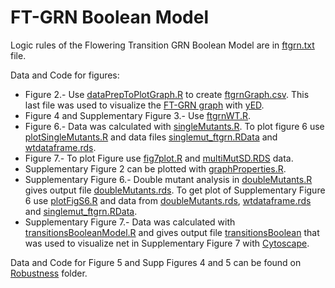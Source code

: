 # FT-GRN Boolean Model 
Logic rules of the Flowering Transition GRN Boolean Model are in [ftgrn.txt](https://github.com/CaroChavez/FT-GRN/blob/main/BooleanModel/ftgrn.txt) file.

Data and Code for figures:
  * Figure 2.- Use [dataPrepToPlotGraph.R](https://github.com/CaroChavez/FT-GRN/blob/main/BooleanModel/dataPrepToPlotGraph.R) to create [ftgrnGraph.csv](https://github.com/CaroChavez/FT-GRN/blob/main/BooleanModel/ftgrnGraph.csv). This last file was used  to visualize the [FT-GRN graph](https://github.com/CaroChavez/FT-GRN/blob/main/BooleanModel/ftgrnGraph.graphml) with [yED](https://www.yworks.com/products/yed).
  * Figure 4 and Supplementary Figure 3.- Use [ftgrnWT.R](https://github.com/CaroChavez/FT-GRN/blob/main/BooleanModel/ftgrnWT.R).
  * Figure 6.- Data was calculated with [singleMutants.R](https://github.com/CaroChavez/FT-GRN/blob/main/BooleanModel/singleMutants.R). To plot figure 6 use [plotSingleMutants.R](https://github.com/CaroChavez/FT-GRN/blob/main/BooleanModel/plotSingleMutants.R) and data files [singlemut_ftgrn.RData](https://github.com/CaroChavez/FT-GRN/blob/main/BooleanModel/singlemut_ftgrn.RData) and [wtdataframe.rds](https://github.com/CaroChavez/FT-GRN/blob/main/BooleanModel/wtdataframe.rds).
  * Figure 7.- To plot Figure use [fig7plot.R](https://github.com/CaroChavez/FT-GRN/blob/main/BooleanModel/fig7plot.R) and [multiMutSD.RDS](https://github.com/CaroChavez/FT-GRN/blob/main/BooleanModel/multiMutSD.RDS) data.
  * Supplementary Figure 2 can be plotted with [graphProperties.R](https://github.com/CaroChavez/FT-GRN/blob/main/BooleanModel/graphProperties.R).
  * Supplementary Figure 6.- Double mutant analysis in [doubleMutants.R](https://github.com/CaroChavez/FT-GRN/blob/main/BooleanModel/doubleMutants.R) gives output file [doubleMutants.rds](https://github.com/CaroChavez/FT-GRN/blob/main/BooleanModel/doubleMutants.rds). To get plot of Supplementary Figure 6 use [plotFigS6.R](https://github.com/CaroChavez/FT-GRN/blob/main/BooleanModel/plotFigS6.R) and data from [doubleMutants.rds](https://github.com/CaroChavez/FT-GRN/blob/main/BooleanModel/doubleMutants.rds), [wtdataframe.rds](https://github.com/CaroChavez/FT-GRN/blob/main/BooleanModel/wtdataframe.rds) and [singlemut_ftgrn.RData](https://github.com/CaroChavez/FT-GRN/blob/main/BooleanModel/singlemut_ftgrn.RData).
  * Supplementary Figure 7.- Data was calculated with [transitionsBooleanModel.R](https://github.com/CaroChavez/FT-GRN/blob/main/BooleanModel/transitionsBooleanModel.R) and gives output file [transitionsBoolean](https://github.com/CaroChavez/FT-GRN/blob/main/BooleanModel/transitionsBoolean.csv) that was used to visualize net in Supplementary Figure 7 with [Cytoscape](https://cytoscape.org/).

Data and Code for Figure 5 and Supp Figures 4 and 5 can be found on [Robustness](https://github.com/CaroChavez/FT-GRN/tree/main/Robustness) folder.
